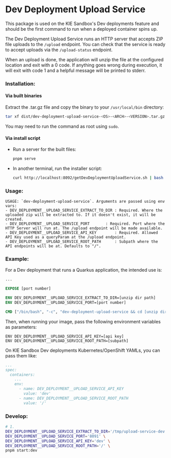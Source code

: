 # Dev Deployment Upload Service

This package is used on the KIE Sandbox's Dev deployments feature and should be the first command to run when a deployed container spins up.

The Dev Deployment Upload Service runs an HTTP server that accepts ZIP file uploads to the `/upload` endpoint. You can check that the service is ready to accept uploads via the `/upload-status` endpoint.

When an upload is done, the application will unzip the file at the configured location and exit with a 0 code. If anything goes wrong during execution, it will exit with code 1 and a helpful message will be printed to stderr.

### Installation:

#### Via built binaries

Extract the .tar.gz file and copy the binary to your `/usr/local/bin` directory:

```bash
tar xf dist/dev-deployment-upload-service-<OS>-<ARCH>-<VERSION>.tar.gz -C /usr/local/bin
```

You may need to run the command as root using `sudo`.

#### Via install script

- Run a server for the built files:
  ```bash
  pnpm serve
  ```
- In another terminal, run the installer script:
  ```bash
  curl http://localhost:8092/getDevDeploymentUploadService.sh | bash
  ```

### Usage:

```
USAGE: `dev-deployment-upload-service`. Arguments are passed using env vars:
- DEV_DEPLOYMENT__UPLOAD_SERVICE_EXTRACT_TO_DIR	: Required. Where the uploaded zip will be extracted to. If it doesn't exist, it will be created.
- DEV_DEPLOYMENT__UPLOAD_SERVICE_PORT		: Required. Port where the HTTP Server will run at. The /upload endpoint will be made available.
- DEV_DEPLOYMENT__UPLOAD_SERVICE_API_KEY		: Required. Allowed API Key used as a queryParam at the /upload endpoint.
- DEV_DEPLOYMENT__UPLOAD_SERVICE_ROOT_PATH		: Subpath where the API endpoints will be at. Defaults to "/".
```

### Example:

For a Dev deployment that runs a Quarkus application, the intended use is:

```Dockerfile
...

EXPOSE [port number]

ENV DEV_DEPLOYMENT__UPLOAD_SERVICE_EXTRACT_TO_DIR=[unzip dir path]
ENV DEV_DEPLOYMENT__UPLOAD_SERVICE_PORT=[port number]

CMD ["/bin/bash", "-c", "dev-deployment-upload-service && cd [unzip dir path] && mvn quarkus:dev"]
```

Then, when running your image, pass the following environment variables as parameters:

```
ENV DEV_DEPLOYMENT__UPLOAD_SERVICE_API_KEY=[api key]
ENV DEV_DEPLOYMENT__UPLOAD_SERVICE_ROOT_PATH=[subpath]
```

On KIE Sandbox Dev deployments Kubernetes/OpenShift YAMLs, you can pass them like:

```yaml
...
spec:
  containers:
    ...
    env:
      - name: DEV_DEPLOYMENT__UPLOAD_SERVICE_API_KEY
        value: 'dev'
      - name: DEV_DEPLOYMENT__UPLOAD_SERVICE_ROOT_PATH
        value: '/'
```

### Develop:

```bash
# 1.
DEV_DEPLOYMENT__UPLOAD_SERVICE_EXTRACT_TO_DIR='/tmp/upload-service-dev' \
DEV_DEPLOYMENT__UPLOAD_SERVICE_PORT='8091' \
DEV_DEPLOYMENT__UPLOAD_SERVICE_API_KEY='dev' \
DEV_DEPLOYMENT__UPLOAD_SERVICE_ROOT_PATH='/' \
pnpm start:dev
```
